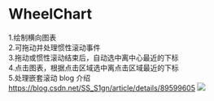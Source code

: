 # WheelChart
1.绘制横向图表  
2.可拖动并处理惯性滚动事件  
3.拖动或惯性滚动结束后，自动选中离中心最近的下标   
4.点击图表，根据点击区域选中离点击区域最近的下标  
5.处理嵌套滚动
blog 介绍 https://blog.csdn.net/SS_S1gn/article/details/89599605
![](https://github.com/SilenceBurst/WheelChart/blob/master/gif/example.gif)

